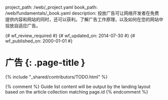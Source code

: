 project_path: /web/_project.yaml
book_path: /web/fundamentals/_book.yaml
description: 投放广告可让网络开发者在免费提供内容和网站的同时，还可以获利。了解广告工作原理，以及如何在您的网站中投放自适应广告。

{# wf_review_required #}
{# wf_updated_on: 2014-07-30 #}
{# wf_published_on: 2000-01-01 #}

# 广告 {: .page-title }

{% include "_shared/contributors/TODO.html" %}



{% comment %}
Guide list content will be output by the landing layout based on the article collection matching page.id
{% endcomment %}

